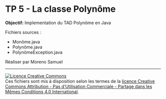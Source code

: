 TP 5 - La classe Polynôme 
====

**Objectif:** Implementation du TAD Polynôme en Java

Fichiers sources :
- Monôme.java
- Polynôme.java
- PolynômeException.java

Réaliser par Moreno Samuel

<hr>

<a rel="license" href="http://creativecommons.org/licenses/by-nc-sa/4.0/deed.fr"><img alt="Licence Creative Commons" style="border-width:0" src="http://i.creativecommons.org/l/by-nc-sa/4.0/88x31.png" /></a><br /><span xmlns:dct="http://purl.org/dc/terms/" property="dct:title">Ces fichiers</span> sont mis à disposition selon les termes de la <a rel="license" href="http://creativecommons.org/licenses/by-nc-sa/4.0/deed.fr">licence Creative Commons Attribution - Pas d’Utilisation Commerciale - Partage dans les Mêmes Conditions 4.0 International</a>.
